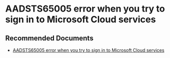   <properties
	pageTitle="error - aadsts65005"
	description="error - aadsts65005"
	service="microsoft.PowerBIDedicated"
	resource="capacities"
	authors="pjfreitas"
	ms.author="pfreitas"	
	displayOrder="610"
	selfHelpType="generic"
	supportTopicIds="32628096"
	productPesIds="16334"
	cloudEnvironments="public, MoonCake, fairfax" 
	articleId="8022866a-eb98-2018-0543-c1bacc35a459"
/>

# AADSTS65005 error when you try to sign in to Microsoft Cloud services

## **Recommended Documents**

* [AADSTS65005 error when you try to sign in to Microsoft Cloud services](https://support.microsoft.com/help/3124219/aadsts65005-error-when-you-try-to-sign-in-to-microsoft-cloud-services)
